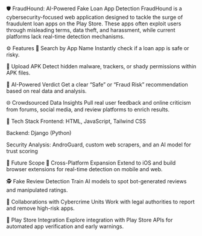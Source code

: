 🛡️ FraudHound: AI-Powered Fake Loan App Detection
FraudHound is a cybersecurity-focused web application designed to tackle the surge of fraudulent loan apps on the Play Store. These apps often exploit users through misleading terms, data theft, and harassment, while current platforms lack real-time detection mechanisms.

⚙️ Features
🔎 Search by App Name
Instantly check if a loan app is safe or risky.

📂 Upload APK
Detect hidden malware, trackers, or shady permissions within APK files.

🧠 AI-Powered Verdict
Get a clear “Safe” or “Fraud Risk” recommendation based on real data and analysis.

🌐 Crowdsourced Data Insights
Pull real user feedback and online criticism from forums, social media, and review platforms to enrich results.

🧪 Tech Stack
Frontend: HTML, JavaScript, Tailwind CSS

Backend: Django (Python)

Security Analysis: AndroGuard, custom web scrapers, and an AI model for trust scoring

🚀 Future Scope
📱 Cross-Platform Expansion
Extend to iOS and build browser extensions for real-time detection on mobile and web.

🕵️ Fake Review Detection
Train AI models to spot bot-generated reviews and manipulated ratings.

🤝 Collaborations with Cybercrime Units
Work with legal authorities to report and remove high-risk apps.

🤖 Play Store Integration
Explore integration with Play Store APIs for automated app verification and early warnings.

